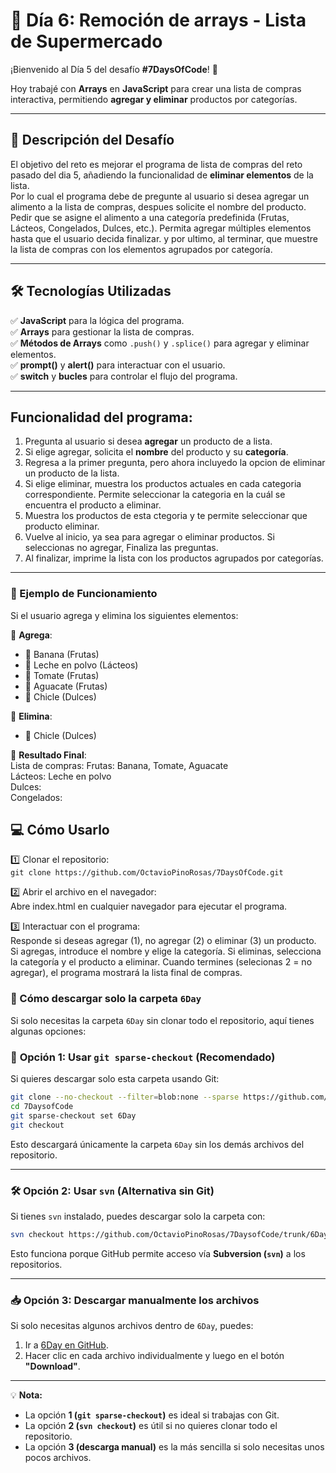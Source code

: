 # 🛒 Día 6: Remoción de arrays - Lista de Supermercado

¡Bienvenido al Día 5 del desafío **#7DaysOfCode**! 🚀  

Hoy trabajé con **Arrays** en **JavaScript** para crear una lista de compras interactiva, permitiendo **agregar y eliminar** productos por categorías.  

---

## 📌 Descripción del Desafío  
El objetivo del reto es mejorar el programa de lista de compras del reto pasado del dia 5, añadiendo la funcionalidad de **eliminar elementos** de la lista.  
Por lo cual el programa debe de pregunte al usuario si desea agregar un alimento a la lista de compras, despues solicite el nombre del producto. Pedir que se asigne el alimento a una categoría predefinida (Frutas, Lácteos, Congelados, Dulces, etc.). Permita agregar múltiples elementos hasta que el usuario decida finalizar. y por ultimo, al terminar, que muestre la lista de compras con los elementos agrupados por categoría.  

---

## 🛠️ Tecnologías Utilizadas  
✅ **JavaScript** para la lógica del programa.  
✅ **Arrays** para gestionar la lista de compras.  
✅ **Métodos de Arrays** como `.push()` y `.splice()` para agregar y eliminar elementos.  
✅ **prompt()** y **alert()** para interactuar con el usuario.  
✅ **switch** y **bucles** para controlar el flujo del programa.  

---

## Funcionalidad del programa:  
1. Pregunta al usuario si desea **agregar** un producto de a lista.  
2. Si elige agregar, solicita el **nombre** del producto y su **categoría**.
3. Regresa a la primer pregunta, pero ahora incluyedo la opcion de eliminar un producto de la lista.
4. Si elige eliminar, muestra los productos actuales en cada categoria correspondiente. Permite seleccionar la categoria en la cuál se encuentra el producto a eliminar.
5. Muestra los productos de esta ctegoria y te permite seleccionar que producto eliminar.
6. Vuelve al inicio, ya sea para agregar o eliminar productos. Si seleccionas no agregar, Finaliza las preguntas.  
5. Al finalizar, imprime la lista con los productos agrupados por categorías.  

---

### 🚀 Ejemplo de Funcionamiento  
Si el usuario agrega y elimina los siguientes elementos:  

🔹 **Agrega**:  
- 🍌 Banana (Frutas)  
- 🥛 Leche en polvo (Lácteos)  
- 🍅 Tomate (Frutas)  
- 🥑 Aguacate (Frutas)  
- 🍬 Chicle (Dulces)  

🔹 **Elimina**:  
- 🍬 Chicle (Dulces)  

🔹 **Resultado Final**:  
Lista de compras:
Frutas: Banana, Tomate, Aguacate  
Lácteos: Leche en polvo  
Dulces:  
Congelados:

## 💻 Cómo Usarlo
1️⃣ Clonar el repositorio:  
`git clone https://github.com/OctavioPinoRosas/7DaysOfCode.git`

2️⃣ Abrir el archivo en el navegador:  
Abre index.html en cualquier navegador para ejecutar el programa.

3️⃣ Interactuar con el programa:  
Responde si deseas agregar (1), no agregar (2) o eliminar (3) un producto.
Si agregas, introduce el nombre y elige la categoría.
Si eliminas, selecciona la categoría y el producto a eliminar.
Cuando termines (selecionas 2 = no agregar), el programa mostrará la lista final de compras.

### 📂 Cómo descargar solo la carpeta `6Day`

Si solo necesitas la carpeta `6Day` sin clonar todo el repositorio, aquí tienes algunas opciones:

### 🚀 **Opción 1: Usar `git sparse-checkout` (Recomendado)**
Si quieres descargar solo esta carpeta usando Git:

```bash
git clone --no-checkout --filter=blob:none --sparse https://github.com/OctavioPinoRosas/7DaysofCode.git
cd 7DaysofCode
git sparse-checkout set 6Day
git checkout
```

Esto descargará únicamente la carpeta `6Day` sin los demás archivos del repositorio.

---

### 🛠 **Opción 2: Usar `svn` (Alternativa sin Git)**
Si tienes `svn` instalado, puedes descargar solo la carpeta con:

```bash
svn checkout https://github.com/OctavioPinoRosas/7DaysofCode/trunk/6Day
```

Esto funciona porque GitHub permite acceso vía **Subversion (`svn`)** a los repositorios.

---

### 📥 **Opción 3: Descargar manualmente los archivos**
Si solo necesitas algunos archivos dentro de `6Day`, puedes:
1. Ir a [6Day en GitHub](https://github.com/OctavioPinoRosas/7DaysofCode/tree/e4fb03513025dde1abeaac325784e602cf6281e7/6Day).
2. Hacer clic en cada archivo individualmente y luego en el botón **"Download"**.

---

💡 **Nota:**
- La opción **1 (`git sparse-checkout`)** es ideal si trabajas con Git.
- La opción **2 (`svn checkout`)** es útil si no quieres clonar todo el repositorio.
- La opción **3 (descarga manual)** es la más sencilla si solo necesitas unos pocos archivos.